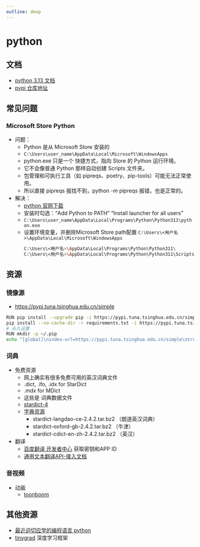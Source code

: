 ```yaml
---
outline: deep
---
```

# python
## 文档
- [python 3.13 文档](https://docs.python.org/zh-cn/3.13/reference/index.html)
- [pypi 仓库地址](https://pypi.org/)
## 常见问题
### Microsoft Store Python
- 问题：
  - Python 是从 Microsoft Store 安装的
  - `C:\Users\user_name\AppData\Local\Microsoft\WindowsApps`
  - python.exe 只是一个 快捷方式，指向 Store 的 Python 运行环境。
  - 它不会像普通 Python 那样自动创建 Scripts 文件夹。
  - 包管理和可执行工具（如 pipreqs、poetry、pip-tools）可能无法正常使用。
  - 所以直接 pipreqs 报找不到，python -m pipreqs 报错，也是正常的。
- 解决：
  - [python 官网下载](https://www.python.org/downloads/windows/)
  - 安装时勾选：“Add Python to PATH” “Install launcher for all users”
  - `C:\Users\user_name\AppData\Local\Programs\Python\Python311\python.exe`
  - 设置环境变量，并删除Microsoft Store path配置 `C:\Users\<用户名>\AppData\Local\Microsoft\WindowsApps`
    ```bash
    C:\Users\<用户名>\AppData\Local\Programs\Python\Python311\
    C:\Users\<用户名>\AppData\Local\Programs\Python\Python311\Scripts\
    ```
## 资源
### 镜像源
- https://pypi.tuna.tsinghua.edu.cn/simple
```bash
RUN pip install --upgrade pip -i https://pypi.tuna.tsinghua.edu.cn/simple
pip install --no-cache-dir -r requirements.txt -i https://pypi.tuna.tsinghua.edu.cn/simple --timeout 100
# 永久设置
RUN mkdir -p ~/.pip
echo "[global]\nindex-url=https://pypi.tuna.tsinghua.edu.cn/simple\ntrusted-host=pypi.tuna.tsinghua.edu.cn" > ~/.pip/pip.conf
```
### 词典
- 免费资源
  - 网上确实有很多免费可用的英汉词典文件
  - .dict, .ifo, .idx for StarDict
  - .mdx for MDict
  - 这些是 词典数据文件
  - [stardict-4](https://sourceforge.net/projects/stardict-4/)
  - [字典资源](http://download.huzheng.org/dict.org/)
    - stardict-langdao-ce-2.4.2.tar.bz2   （朗道英汉词典）
    - stardict-oxford-gb-2.4.2.tar.bz2    （牛津）
    - stardict-cdict-en-zh-2.4.2.tar.bz2  （英汉）
- 翻译
  - [百度翻译 开发者中心](https://fanyi-api.baidu.com/manage/developer) 获取密钥和APP ID
  - [通用文本翻译API-接入文档](https://api.fanyi.baidu.com/doc/21)
### 音视频
- 动画
  - [toonboom](https://www.toonboom.com/products/harmony)
## 其他资源
- [最近迫切应学的编程语言 python](https://www.jianshu.com/p/08ca8573e681)
- [tinygrad](https://github.com/tinygrad/tinygrad) 深度学习框架


